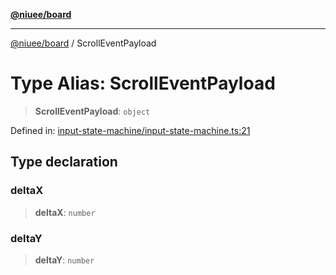 [**@niuee/board**](../README.md)

***

[@niuee/board](../globals.md) / ScrollEventPayload

# Type Alias: ScrollEventPayload

> **ScrollEventPayload**: `object`

Defined in: [input-state-machine/input-state-machine.ts:21](https://github.com/niuee/board/blob/d74620e4e63da3004adfc7105b7f1136fce9577c/src/input-state-machine/input-state-machine.ts#L21)

## Type declaration

### deltaX

> **deltaX**: `number`

### deltaY

> **deltaY**: `number`
